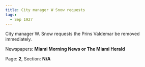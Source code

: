 ```yaml
---  
title: City manager W Snow requests  
tags:  
  - Sep 1927  
---  
```

  
City manager W. Snow requests the Prins Valdemar be removed immediately.  
  
Newspapers: **Miami Morning News or The Miami Herald**  
  
Page: **2**, Section: **N/A** 
